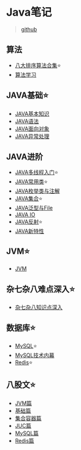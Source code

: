 # Java笔记

> [github](https://ricksanchezo137.github.io/RickaSanchezo137/)

## 算法

- [八大排序算法合集](/算法/排序算法合集.md):star:
- [算法学习](/算法/算法总结.md)

## JAVA基础:star:

- [JAVA基本知识](/JAVA基础/JAVA基础.md)
- [JAVA语法](/JAVA基础/JAVA语法.md)
- [JAVA面向对象](/JAVA基础/JAVA面向对象.md)
- [JAVA异常处理](/JAVA基础/JAVA异常处理.md)

## JAVA进阶

- [JAVA多线程入门](/JAVA进阶/JAVA多线程.md):star:
- [JAVA常用类](/JAVA进阶/JAVA常用类.md):star:
- [JAVA枚举类与注解](/JAVA进阶/JAVA枚举类与注解.md)
- [JAVA集合](/JAVA进阶/JAVA集合.md):star:
- [JAVA泛型与File](/JAVA进阶/JAVA泛型与File.md)
- [JAVA IO](/JAVA进阶/JAVAIO.md)
- [JAVA反射](/JAVA进阶/JAVA反射.md):star:
- [JAVA新特性](/JAVA新特性/JAVA新特性.md)

## JVM:star:

- [JVM](/JVM/JVM.md)

## 杂七杂八难点深入:star:

- [杂七杂八知识点深入](/杂七杂八知识点深入/杂七杂八知识点深入.md)

## 数据库:star:

- [MySQL](/数据库/MySQL.md):star:
- [MySQL技术内幕](/数据库/MySQL技术内幕.md)
- [Redis](/数据库/Redis.md):star:

## 八股文:star:

- [JVM篇](/八股文背诵版/八股文背诵版_JVM篇.md)
- [基础篇](/八股文背诵版/八股文背诵版_Java基础篇.md)
- [集合容器篇](/八股文背诵版/八股文背诵版_集合容器篇.md)
- [JUC篇](/八股文背诵版/八股文背诵版_JUC篇.md)
- [MySQL篇](/八股文背诵版/八股文背诵版_MySQL篇.md)
- [Redis篇](/八股文背诵版/八股文背诵版_Redis篇.md)